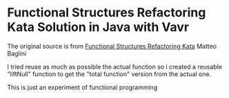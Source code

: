 # Functional Structures Refactoring Kata Solution in Java with Vavr

The original source is from [Functional Structures Refactoring Kata](https://github.com/matteobaglini/functional-structures-refactoring-kata) Matteo Baglini

I tried reuse as much as possible the actual function so i created a reusable "liftNull" function
to get the "total function" version from the actual one.

This is just an experiment of functional programming